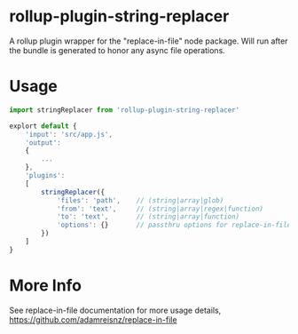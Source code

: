 # rollup-plugin-string-replacer
A rollup plugin wrapper for the "replace-in-file" node package. Will run after the bundle is generated to honor any async file operations.

# Usage
```javascript
import stringReplacer from 'rollup-plugin-string-replacer'

explort default {
	'input': 'src/app.js',
	'output': 
	{
		...
	},
	'plugins': 
	[
		stringReplacer({
			'files': 'path',	// (string|array|glob)
			'from': 'text',		// (string|array|regex|function)
			'to': 'text',		// (string|array|function)
			'options': {}		// passthru options for replace-in-file
		})
	]
}
```
# More Info
See replace-in-file documentation for more usage details, https://github.com/adamreisnz/replace-in-file
